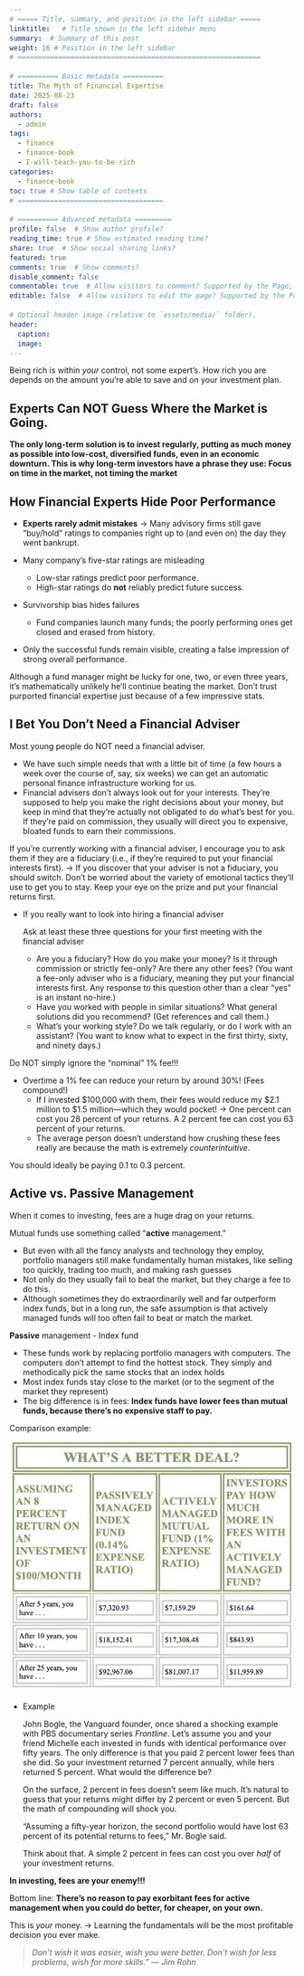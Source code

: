 ```yaml
---
# ===== Title, summary, and position in the left sidebar =====
linktitle:   # Title shown in the left sidebar menu
summary:  # Summary of this post
weight: 16 # Position in the left sidebar
# ============================================================

# ========== Basic metadata ==========
title: The Myth of Financial Expertise
date: 2025-08-23
draft: false
authors:
  - admin
tags:
  - finance
  - finance-book
  - I-will-teach-you-to-be-rich
categories:
  - finance-book
toc: true # Show table of contents
# ====================================

# ========== Advanced metadata =========
profile: false  # Show author profile?
reading_time: true # Show estimated reading time?
share: true  # Show social sharing links?
featured: true
comments: true  # Show comments?
disable_comment: false
commentable: true  # Allow visitors to comment? Supported by the Page, Post, and Book content types.
editable: false  # Allow visitors to edit the page? Supported by the Page, Post, and Book content types.

# Optional header image (relative to `assets/media/` folder).
header:
  caption: 
  image:  
---
```


Being rich is within *your* control, not some expert’s. How rich you are depends on the amount you’re able to save and on your investment plan.

## Experts Can NOT Guess Where the Market is Going.

**The only long-term solution is to invest regularly, putting as much money as possible into low-cost, diversified funds, even in an economic downturn. This is why long-term investors have a phrase they use: Focus on time in the market, not timing the market**

## **How Financial Experts Hide Poor Performance**

- **Experts rarely admit mistakes** → Many advisory firms still gave “buy/hold” ratings to companies right up to (and even on) the day they went bankrupt.

- Many company’s five-star ratings are misleading

  - Low-star ratings predict poor performance.
  - High-star ratings do **not** reliably predict future success.

- Survivorship bias hides failures

   - Fund companies launch many funds; the poorly performing ones get closed and erased from history.
- Only the successful funds remain visible, creating a false impression of strong overall performance.

Although a fund manager might be lucky for one, two, or even three years, it’s mathematically unlikely he’ll continue beating the market. Don’t trust purported financial expertise just because of a few impressive stats.

## **I Bet You Don’t Need a Financial Adviser**

Most young people do NOT need a financial adviser.

- We have such simple needs that with a little bit of time (a few hours a week over the course of, say, six weeks) we can get an automatic personal finance infrastructure working for us.
- Financial advisers don’t always look out for your interests. They’re supposed to help you make the right decisions about your money, but keep in mind that they’re actually not obligated to do what’s best for you. If they’re paid on commission, they usually will direct you to expensive, bloated funds to earn their commissions.

If you’re currently working with a financial adviser, I encourage you to ask them if they are a fiduciary (i.e., if they’re required to put your financial interests first). → If you discover that your adviser is not a fiduciary, you should switch. Don’t be worried about the variety of emotional tactics they’ll use to get you to stay. Keep your eye on the prize and put your financial returns first.

- If you really want to look into hiring a financial adviser

  Ask at least these three questions for your first meeting with the financial adviser

  - Are you a fiduciary? How do you make your money? Is it through commission or strictly fee-only? Are there any other fees? (You want a fee-only adviser who is a fiduciary, meaning they put your financial interests first. Any response to this question other than a clear “yes” is an instant no-hire.)
  - Have you worked with people in similar situations? What general solutions did you recommend? (Get references and call them.)
  - What’s your working style? Do we talk regularly, or do I work with an assistant? (You want to know what to expect in the first thirty, sixty, and ninety days.)

Do NOT simply ignore the “nominal” 1% fee!!!

- Overtime a 1% fee can reduce your return by around 30%! (Fees compound!)
  - If I invested $100,000 with them, their fees would reduce my $2.1 million to $1.5 million—which they would pocket! → One percent can cost you 28 percent of your returns. A 2 percent fee can cost you 63 percent of your returns.
  - The average person doesn’t understand how crushing these fees really are because the math is extremely *counterintuitive*.

You should ideally be paying 0.1 to 0.3 percent.

## **Active vs. Passive Management**

When it comes to investing, fees are a huge drag on your returns.

Mutual funds use something called “**active** management.”

- But even with all the fancy analysts and technology they employ, portfolio managers still make fundamentally human mistakes, like selling too quickly, trading too much, and making rash guesses
- Not only do they usually fail to beat the market, but they charge a fee to do this.
- Although sometimes they do extraordinarily well and far outperform index funds, but in a long run, the safe assumption is that actively managed funds will too often fail to beat or match the market.

**Passive** management - Index fund

- These funds work by replacing portfolio managers with computers. The computers don’t attempt to find the hottest stock. They simply and methodically pick the same stocks that an index holds
- Most index funds stay close to the market (or to the segment of the market they represent)
- The big difference is in fees: **Index funds have lower fees than mutual funds, because there’s no expensive staff to pay.**

Comparison example:

![截屏2025-08-16_17.30.55](https://raw.githubusercontent.com/EckoTan0804/upic-repo/master/uPic/%E6%88%AA%E5%B1%8F2025-08-16_17.30.55.png)

- Example

  John Bogle, the Vanguard founder, once shared a shocking example with PBS documentary series *Frontline*. Let’s assume you and your friend Michelle each invested in funds with identical performance over fifty years. The only difference is that you paid 2 percent lower fees than she did. So your investment returned 7 percent annually, while hers returned 5 percent. What would the difference be?

  On the surface, 2 percent in fees doesn’t seem like much. It’s natural to guess that your returns might differ by 2 percent or even 5 percent. But the math of compounding will shock you.

  “Assuming a fifty-year horizon, the second portfolio would have lost 63 percent of its potential returns to fees,” Mr. Bogle said.

  Think about that. A simple 2 percent in fees can cost you over *half* of your investment returns.

**In investing, fees are your enemy!!!**

Bottom line: **There’s no reason to pay exorbitant fees for active management when you could do better, for cheaper, on your own.**

This is *your* money. → Learning the fundamentals will be the most profitable decision you ever make.

> *Don’t wish it was easier, wish you were better. Don’t wish for less problems, wish for more skills.” — Jim Rohn*
